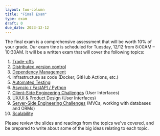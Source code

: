 ```yaml
---
layout: two-column
title: "Final Exam"
type: exam
draft: 0
due_date: 2023-12-12
---
```


The final exam is a comprehensive assessment that will be worth 10% of your grade. Our exam time is scheduled for Tuesday, 12/12 from 8:00AM – 10:30AM. It will be a written exam that will cover the following topics:

1. [Trade-offs](/fall2023/lectures/topic01)
2. [Distributed version control](/fall2023/lectures/topic02)
3. [Dependency Management](/fall2023/lectures/topic03)
4. Infrastructure as code (Docker, GitHub Actions, etc.)
5. [Automated Testing](/fall2023/lectures/topic05)
6. [Asyncio / FastAPI / Python](/fall2023/assignments/lab05)
7. [Client-Side Engineering Challenges](/fall2023/lectures/topic08) (User Interfaces)
8. [UX/UI & Product Design](/fall2023/lectures/topic11) (User Interfaces)
9. [Server-Side Engineering Challenges](/fall2023/lectures/topic09) (MVCs, working with databases and ORMs)
10. [Scalability](/fall2023/lectures/topic12)

Please review the slides and readings from the topics we've covered, and be prepared to write about some of the big ideas relating to each topic.